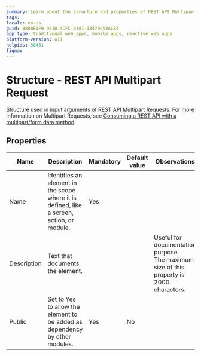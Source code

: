 ```yaml
---
summary: Learn about the structure and properties of REST API Multipart Requests in OutSystems 11 (O11).
tags: 
locale: en-us
guid: B8DBE1F9-981D-4CFC-9181-13470CA3ACB4
app_type: traditional web apps, mobile apps, reactive web apps
platform-version: o11
helpids: 30451
figma:
---
```


# Structure - REST API Multipart Request

Structure used in input arguments of REST API Multipart Requests. For more information on Multipart Requests, see [Consuming a REST API with a multipart/form data method](../../../../integration-with-systems/rest/consume-rest-apis/consume-multipart-form-data.md).  

## Properties

<table markdown="1">
<thead>
<tr>
<th>Name</th>
<th>Description</th>
<th>Mandatory</th>
<th>Default value</th>
<th>Observations</th>
</tr>
</thead>
<tbody>
<tr>
<td title="Name">Name</td>
<td>Identifies an element in the scope where it is defined, like a screen, action, or module.</td>
<td>Yes</td>
<td></td>
<td></td>
</tr>
<tr>
<td title="Description">Description</td>
<td>Text that documents the element.</td>
<td></td>
<td></td>
<td>Useful for documentation purpose.<br/>The maximum size of this property is 2000 characters.</td>
</tr>
<tr>
<td title="Public">Public</td>
<td>Set to Yes to allow the element to be added as dependency by other modules.</td>
<td>Yes</td>
<td>No</td>
<td></td>
</tr>
</tbody>
</table>

